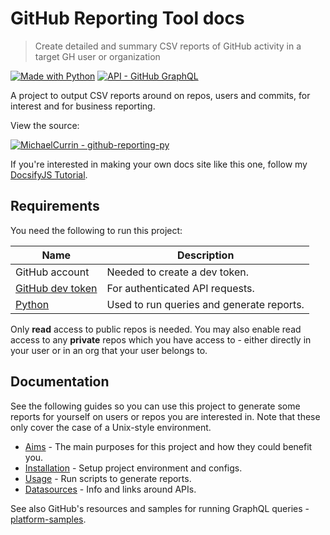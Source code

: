 # GitHub Reporting Tool docs
> Create detailed and summary CSV reports of GitHub activity in a target GH user or organization

[![Made with Python](https://img.shields.io/badge/Python->=3.6-blue?logo=python&logoColor=white)](https://python.org)
[![API - GitHub GraphQL](https://img.shields.io/badge/GitHub_API-V4_GraphQL-blue?logo=github)](https://graphql.github.io/)

A project to output CSV reports around on repos, users and commits, for interest and for business reporting.

View the source:

[![MichaelCurrin - github-reporting-py](https://img.shields.io/static/v1?label=MichaelCurrin&message=github-reporting-py&color=blue&logo=github)](https://github.com/MichaelCurrin/github-reporting-py)

If you're interested in making your own docs site like this one, follow my [DocsifyJS Tutorial](https://michaelcurrin.github.io/docsify-js-tutorial/).


## Requirements

You need the following to run this project:

| Name                                                   | Description                               |
| ------------------------------------------------------ | ----------------------------------------- |
| GitHub account                                         | Needed to create a dev token.             |
| [GitHub dev token](https://github.com/settings/tokens) | For authenticated API requests.           |
| [Python](python.org/)                                  | Used to run queries and generate reports. |

Only **read** access to public repos is needed. You may also enable read access to any **private** repos which you have access to - either directly in your user or in an org that your user belongs to.


## Documentation

See the following guides so you can use this project to generate some reports for yourself on users or repos you are interested in. Note that these only cover the case of a Unix-style environment.

- [Aims](/aims.md) - The main purposes for this project and how they could benefit you.
- [Installation](/installation.md) - Setup project environment and configs.
- [Usage](/usage.md) - Run scripts to generate reports.
- [Datasources](/datasources.md) - Info and links around APIs.

See also GitHub's resources and samples for running GraphQL queries - [platform-samples](https://github.com/github/platform-samples/tree/master/graphql).
